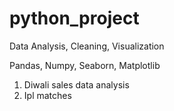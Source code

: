 # python_project

Data Analysis, Cleaning, Visualization

Pandas, Numpy, Seaborn, Matplotlib 

1. Diwali sales data analysis 
2. Ipl matches
